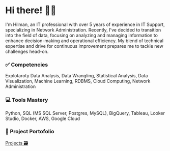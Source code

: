 # Hi there! 👋🏼

I'm Hilman, an IT professional with over 5 years of experience in IT Support, specializing in Network Administration. Recently, I've decided to transition into the field of data, focusing on analyzing and managing information to enhance decision-making and operational efficiency. My blend of technical expertise and drive for continuous improvement prepares me to tackle new challenges head-on.

### ✅ Competencies

Explotaroty Data Analysis, Data Wrangling, Statistical Analysis, Data Visualization, Machine Learning, RDBMS, Cloud Computing, Network Administration

### 💻 Tools Mastery

Python, SQL (MS SQL Server, Postgres, MySQL), BigQuery, Tableau, Looker Studio, Docker, AWS, Google Cloud

### 📂 Project Portofolio

[Projects 🗃️](https://github.com/hilmanman92/Data-Science-Project)